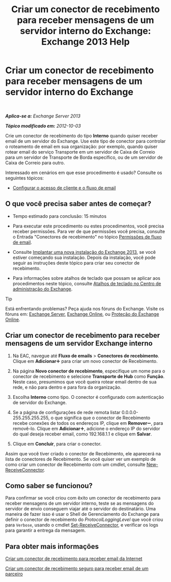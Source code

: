 ﻿---
title: 'Criar um conector de recebimento para receber mensagens de um servidor interno do Exchange: Exchange 2013 Help'
TOCTitle: Criar um conector de recebimento para receber mensagens de um servidor interno do Exchange
ms:assetid: 546cead9-7a2d-4332-a5f6-35343d56c619
ms:mtpsurl: https://technet.microsoft.com/pt-br/library/JJ657448(v=EXCHG.150)
ms:contentKeyID: 50485601
ms.date: 05/22/2018
mtps_version: v=EXCHG.150
ms.translationtype: MT
---

# Criar um conector de recebimento para receber mensagens de um servidor interno do Exchange

 

_**Aplica-se a:** Exchange Server 2013_

_**Tópico modificado em:** 2012-10-03_

Crie um conector de recebimento do tipo **Interno** quando quiser receber email de um servidor do Exchange. Use este tipo de conector para controlar o roteamento de email em sua organização: por exemplo, quando quiser rotear email do serviço Transporte em um servidor de Caixa de Correio para um servidor de Transporte de Borda específico, ou de um servidor de Caixa de Correio para outro.

Interessado em cenários em que esse procedimento é usado? Consulte os seguintes tópicos:

  - [Configurar o acesso de cliente e o fluxo de email](configure-mail-flow-and-client-access-exchange-2013-help.md)

## O que você precisa saber antes de começar?

  - Tempo estimado para conclusão: 15 minutos

  - Para executar este procedimento ou estes procedimentos, você precisa receber permissões. Para ver de que permissões você precisa, consulte o Entrada "Conectores de recebimento" no tópico [Permissões de fluxo de email](mail-flow-permissions-exchange-2013-help.md).

  - Consulte [Implantar uma nova instalação do Exchange 2013](deploy-a-new-installation-of-exchange-2013-exchange-2013-help.md), se você estiver começando sua instalação. Depois da instalação, você pode seguir as instruções deste tópico para criar seu conector de recebimento.

  - Para informações sobre atalhos de teclado que possam se aplicar aos procedimentos neste tópico, consulte [Atalhos de teclado no Centro de administração do Exchange](keyboard-shortcuts-in-the-exchange-admin-center-exchange-online-protection-help.md).


> [!TIP]
> Está enfrentando problemas? Peça ajuda nos fóruns do Exchange. Visite os fóruns em: <A href="https://go.microsoft.com/fwlink/p/?linkid=60612">Exchange Server</A>, <A href="https://go.microsoft.com/fwlink/p/?linkid=267542">Exchange Online</A>, ou <A href="https://go.microsoft.com/fwlink/p/?linkid=285351">Proteção do Exchange Online</A>.



## Criar um conector de recebimento para receber mensagens de um servidor Exchange interno

1.  Na EAC, navegue até **Fluxo de emails** \> **Conectores de recebimento**. Clique em **Adicionar**![Ícone Adicionar](images/JJ218640.c1e75329-d6d7-4073-a27d-498590bbb558(EXCHG.150).gif "Ícone Adicionar") para criar um novo conector de Recebimento.

2.  Na página **Novo conector de recebimento**, especifique um nome para o conector de recebimento e selecione **Transporte de Hub** como **Função**. Neste caso, presumimos que você queira rotear email dentro de sua rede, e não para dentro e para fora da organização.

3.  Escolha **Interno** como tipo. O conector é configurado com autenticação de servidor do Exchange.

4.  Se a página de configurações de rede remota listar 0.0.0.0-255.255.255.255, o que significa que o conector de Recebimento recebe conexões de todos os endereços IP, clique em **Remover**![ícone Remover](images/JJ657492.479b6ced-8d64-4277-a725-f17fea202b28(EXCHG.150).gif "ícone Remover"), para removê-lo. Clique em **Adicionar**![Ícone Adicionar](images/JJ218640.c1e75329-d6d7-4073-a27d-498590bbb558(EXCHG.150).gif "Ícone Adicionar"), adicione o endereço IP do servidor do qual deseja receber email, como 192.168.1.1 e clique em **Salvar**.

5.  Clique em **Concluir**, para criar o conector.

Assim que você tiver criado o conector de Recebimento, ele aparecerá na lista de conectores de Recebimento. Se você quiser ver um exemplo de como criar um conector de Recebimento com um cmdlet, consulte [New-ReceiveConnector](https://technet.microsoft.com/pt-br/library/bb125139\(v=exchg.150\)).

## Como saber se funcionou?

Para confirmar se você criou com êxito um conector de recebimento para receber mensagens de um servidor interno, teste se as mensagens do servidor de envio conseguem viajar até o servidor do destinatário. Uma maneira de fazer isso é usar o Shell de Gerenciamento do Exchange para definir o conector de recebimento do *ProtocolLoggingLevel* que você criou para `Verbose`, usando o cmdlet [Set-ReceiveConnector](https://technet.microsoft.com/pt-br/library/bb125140\(v=exchg.150\)), e verificar os logs para garantir a entrega da mensagem.

## Para obter mais informações

[Criar um conector de recebimento para receber email da Internet](create-a-receive-connector-to-receive-email-from-the-internet-exchange-2013-help.md)

[Criar um conector de recebimento seguro para receber email de um parceiro](create-a-secure-receive-connector-to-receive-email-from-a-partner-exchange-2013-help.md)

